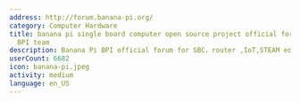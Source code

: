 ```yaml
---
address: http://forum.banana-pi.org/
category: Computer Hardware
title: banana pi single board computer open source project official forum SinoVoip
  BPI team
description: Banana Pi BPI official forum for SBC，router ,IoT,STEAM education
userCount: 6682
icon: banana-pi.jpeg
activity: medium
language: en_US
---
```


